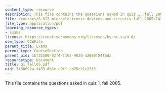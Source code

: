 ```yaml
---
content_type: resource
description: This file contains the questions asked in quiz 1, fall 2005.
file: /courses/6-012-microelectronic-devices-and-circuits-fall-2005/7438692af4338b8cc9ffcb78c21e2213_q1_fall05.pdf
file_type: application/pdf
learning_resource_types:
- Exams
license: https://creativecommons.org/licenses/by-nc-sa/4.0/
ocw_type: OCWFile
parent_title: Exams
parent_type: CourseSection
parent_uid: 1bf32b00-92f4-f165-4630-a2680f54fbda
resourcetype: Document
title: q1_fall05.pdf
uid: 7438692a-f433-8b8c-c9ff-cb78c21e2213
---
```

This file contains the questions asked in quiz 1, fall 2005.